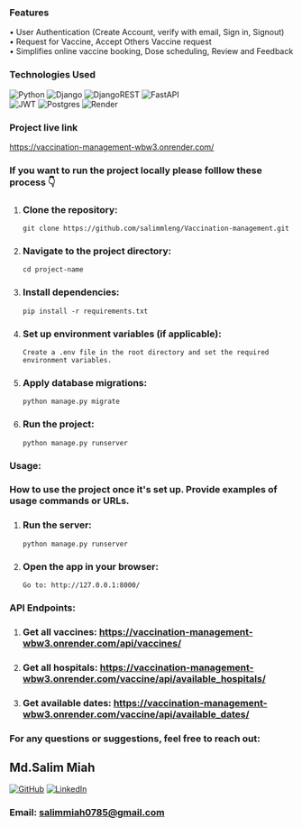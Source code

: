 ### Features
• User Authentication (Create Account, verify with email, Sign in, Signout)<br>
• Request for Vaccine, Accept Others Vaccine request<br>
• Simplifies online vaccine booking, Dose scheduling, Review and Feedback

### Technologies Used 
![Python](https://img.shields.io/badge/python-3670A0?style=for-the-badge&logo=python&logoColor=ffdd54) ![Django](https://img.shields.io/badge/django-%23092E20.svg?style=for-the-badge&logo=django&logoColor=white) ![DjangoREST](https://img.shields.io/badge/DJANGO-REST-ff1709?style=for-the-badge&logo=django&logoColor=white&color=ff1709&labelColor=gray)
![FastAPI](https://img.shields.io/badge/FastAPI-005571?style=for-the-badge&logo=fastapi)<br> ![JWT](https://img.shields.io/badge/JWT-black?style=for-the-badge&logo=JSON%20web%20tokens) ![Postgres](https://img.shields.io/badge/postgres-%23316192.svg?style=for-the-badge&logo=postgresql&logoColor=white) ![Render](https://img.shields.io/badge/Render-%46E3B7.svg?style=for-the-badge&logo=render&logoColor=white)
### Project live link
https://vaccination-management-wbw3.onrender.com/

### If you want to run the project locally please folllow these process 👇 

1. ### Clone the repository:
       git clone https://github.com/salimmleng/Vaccination-management.git
2. ### Navigate to the project directory:
       cd project-name
3. ### Install dependencies:
       pip install -r requirements.txt
4. ### Set up environment variables (if applicable):
       Create a .env file in the root directory and set the required environment variables.
5. ### Apply database migrations:
       python manage.py migrate
6. ### Run the project:
       python manage.py runserver
       
### Usage:
### How to use the project once it's set up. Provide examples of usage commands or URLs.
1. ### Run the server:
       python manage.py runserver
2. ### Open the app in your browser:
       Go to: http://127.0.0.1:8000/

### API Endpoints:
1. ### Get all vaccines: https://vaccination-management-wbw3.onrender.com/api/vaccines/
2. ### Get all hospitals: https://vaccination-management-wbw3.onrender.com/vaccine/api/available_hospitals/
3. ### Get available dates: https://vaccination-management-wbw3.onrender.com/vaccine/api/available_dates/

### For any questions or suggestions, feel free to reach out:
## Md.Salim Miah
[![GitHub](https://img.shields.io/badge/GitHub-%2312100E.svg?logo=github&logoColor=white)](https://github.com/salimmleng)
[![LinkedIn](https://img.shields.io/badge/LinkedIn-%230077B5.svg?logo=linkedin&logoColor=white)](https://www.linkedin.com/in/salim-hossaian/)
### Email: salimmiah0785@gmail.com
   
